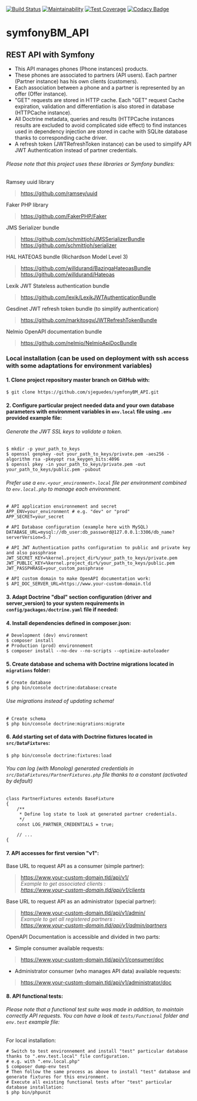 [![Build Status](https://travis-ci.com/sjeguedes/symfonyBM_API.svg?branch=master)](https://travis-ci.com/sjeguedes/symfonyBM_API)
[![Maintainability](https://api.codeclimate.com/v1/badges/75815a8684536816ebff/maintainability)](https://codeclimate.com/github/sjeguedes/symfonyBM_API/maintainability)
[![Test Coverage](https://api.codeclimate.com/v1/badges/75815a8684536816ebff/test_coverage)](https://codeclimate.com/github/sjeguedes/symfonyBM_API/test_coverage)
[![Codacy Badge](https://app.codacy.com/project/badge/Grade/34e88a3a8f0649e3b951f8c3aea6a443)](https://www.codacy.com/gh/sjeguedes/symfonyBM_API/dashboard?utm_source=github.com&amp;utm_medium=referral&amp;utm_content=sjeguedes/symfonyBM_API&amp;utm_campaign=Badge_Grade)
# symfonyBM_API

## REST API with Symfony
- This API manages phones (Phone instances) products.  
- These phones are associated to partners (API users). Each partner (Partner instance) has his own clients (customers).  
- Each association between a phone and a partner is represented by an offer (Offer instance).  
- "GET" requests are stored in HTTP cache. Each "GET" request Cache expiration, validation and differentiation is also stored in database (HTTPCache instance).  
- All Doctrine metadata, queries and results (HTTPCache instances results are excluded to avoid complicated side effect) to find instances used in dependency injection are stored in cache with SQLite database thanks to corresponding cache driver.  
- A refresh token (JWTRefreshToken instance) can be used to simplify API JWT Authentication instead of partner credentials.

###### *Please note that this project uses these libraries or Symfony bundles:*
Ramsey uuid library
> https://github.com/ramsey/uuid

Faker PHP library
> https://github.com/FakerPHP/Faker

JMS Serializer bundle
> https://github.com/schmittjoh/JMSSerializerBundle
> https://github.com/schmittjoh/serializer
  
HAL HATEOAS bundle (Richardson Model Level 3)
> https://github.com/willdurand/BazingaHateoasBundle
> https://github.com/willdurand/Hateoas

Lexik JWT Stateless authentication bundle
> https://github.com/lexik/LexikJWTAuthenticationBundle

Gesdinet JWT refresh token bundle (to simplify authentication)
> https://github.com/markitosgv/JWTRefreshTokenBundle

Nelmio OpenAPI documentation bundle
> https://github.com/nelmio/NelmioApiDocBundle

### Local installation (can be used on deployment with ssh access with some adaptations for environment variables)

#### 1. Clone project repository master branch on GitHub with:
```
$ git clone https://github.com/sjeguedes/symfonyBM_API.git
```

#### 2. Configure particular project needed data and your own database parameters with environment variables in `env.local` file using `.env` provided example file:

###### *Generate the JWT SSL keys to validate a token.*
```
$ mkdir -p your_path_to_keys
$ openssl genpkey -out your_path_to_keys/private.pem -aes256 -algorithm rsa -pkeyopt rsa_keygen_bits:4096
$ openssl pkey -in your_path_to_keys/private.pem -out your_path_to_keys/public.pem -pubout
```

###### *Prefer use a `env.<your_environment>.local` file per environment combined to `env.local.php` to manage each environment.*
```
# API application environnement and secret
APP_ENV=your_environment # e.g. "dev" or "prod"
APP_SECRET=your_secret

# API Database configuration (example here with MySQL)
DATABASE_URL=mysql://db_user:db_password@127.0.0.1:3306/db_name?serverVersion=5.7

# API JWT Authentication paths configuration to public and private key and also passphrase
JWT_SECRET_KEY=%kernel.project_dir%/your_path_to_keys/private.pem
JWT_PUBLIC_KEY=%kernel.project_dir%/your_path_to_keys/public.pem
JWT_PASSPHRASE=your_custom_passphrase

# API custom domain to make OpenAPI documentation work:
$ API_DOC_SERVER_URL=https://www.your-custom-domain.tld
```
#### 3. Adapt Doctrine "dbal" section configuration (driver and server_version) to your system requirements in `config/packages/doctrine.yaml` file if needed:

#### 4. Install dependencies defined in composer.json:
```
# Development (dev) environment
$ composer install
# Production (prod) environnement
$ composer install --no-dev --no-scripts --optimize-autoloader
```

#### 5. Create database and schema with Doctrine migrations located in `migrations` folder:
```
# Create database
$ php bin/console doctrine:database:create
```
###### *Use migrations instead of updating schema!*
```
# Create schema
$ php bin/console doctrine:migrations:migrate
```

#### 6. Add starting set of data with Doctrine fixtures located in `src/DataFixtures`:
```
$ php bin/console doctrine:fixtures:load
```
###### *You can log (with Monolog) generated credentials in `src/DataFixtures/PartnerFixtures.php` file thanks to a constant (activated by default)*
```
class PartnerFixtures extends BaseFixture
{
    /**
     * Define log state to look at generated partner credentials.
     */
    const LOG_PARTNER_CREDENTIALS = true;
    
    // ...
{
```
#### 7. API accesses for first version "v1":
Base URL to request API as a consumer (simple partner):
> https://www.your-custom-domain.tld/api/v1/  
*Example to get associated clients :*  
*https://www.your-custom-domain.tld/api/v1/clients* 

Base URL to request API as an administrator (special partner):
> https://www.your-custom-domain.tld/api/v1/admin/  
*Example to get all registered partners :*  
*https://www.your-custom-domain.tld/api/v1/admin/partners* 

OpenAPI Documentation is accessible and divided in two parts:
- Simple consumer available requests: 
> https://www.your-custom-domain.tld/api/v1/consumer/doc 

- Administrator consumer (who manages API data) available requests: 
> https://www.your-custom-domain.tld/api/v1/administrator/doc

#### 8. API functional tests:
###### *Please note that a functional test suite was made in addition, to maintain correctly API requests. You can have a look at `tests/Functional` folder and `env.test` example file:*
For local installation:
```
# Switch to test environnement and install "test" particular database thanks to ".env.test.local" file configuration.
# e.g. with ".env.local.php"
$ composer dump-env test
# Then follow the same process as above to install "test" database and generate fixtures for this environment.
# Execute all existing functional tests after "test" particular database installation:
$ php bin/phpunit
```


